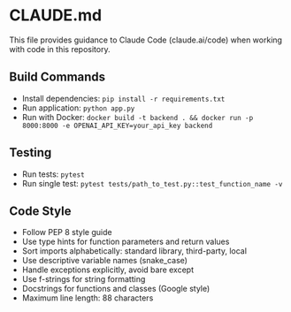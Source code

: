 # CLAUDE.md

This file provides guidance to Claude Code (claude.ai/code) when working with code in this repository.

## Build Commands
- Install dependencies: `pip install -r requirements.txt`
- Run application: `python app.py`
- Run with Docker: `docker build -t backend . && docker run -p 8000:8000 -e OPENAI_API_KEY=your_api_key backend`

## Testing
- Run tests: `pytest`
- Run single test: `pytest tests/path_to_test.py::test_function_name -v`

## Code Style
- Follow PEP 8 style guide
- Use type hints for function parameters and return values
- Sort imports alphabetically: standard library, third-party, local
- Use descriptive variable names (snake_case)
- Handle exceptions explicitly, avoid bare except
- Use f-strings for string formatting
- Docstrings for functions and classes (Google style)
- Maximum line length: 88 characters